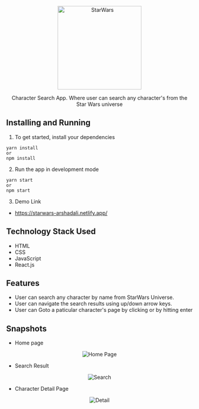 <p align="center">
  <img src="https://i.imgur.com/yFVizgu.png" alt="StarWars" width="226">
</p>

<p align="center">Character Search App. Where user can search any character's from the Star Wars universe</p>


## Installing and Running

1. To get started, install your dependencies
```
yarn install
or 
npm install
```

2. Run the app in development mode
```
yarn start
or 
npm start

```

3. Demo Link

- https://starwars-arshadali.netlify.app/




## Technology Stack Used
- HTML
- CSS
- JavaScript
- React.js

## Features
- User can search any character by name from StarWars Universe.
- User can navigate the search results using up/down arrow keys.
- User can Goto a paticular character's page by clicking or by hitting enter


## Snapshots
- Home page
<p align="center">
  <img src="https://i.imgur.com/IOWKlSL.png" alt="Home Page">
</p>

- Search Result
<p align="center">
  <img src="https://i.imgur.com/tZSrmkB.png" alt="Search">
</p>

- Character Detail Page
<p align="center">
  <img src="https://i.imgur.com/3elgz0Y.png" alt="Detail">
</p>

